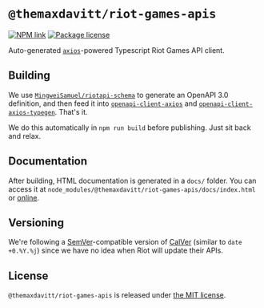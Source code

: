 # `@themaxdavitt/riot-games-apis`

[![NPM link](https://img.shields.io/npm/v/@themaxdavitt/riot-games-apis?style=flat-square)](https://npmjs.com/package/@themaxdavitt/riot-games-apis) [![Package license](https://img.shields.io/npm/l/@themaxdavitt/riot-games-apis?style=flat-square)](LICENSE) 

Auto-generated [`axios`](https://www.npmjs.com/package/axios)-powered Typescript Riot Games API client.

## Building

We use [`MingweiSamuel/riotapi-schema`](https://github.com/MingweiSamuel/riotapi-schema) to generate an OpenAPI 3.0 definition, and then feed it into 
[`openapi-client-axios`](https://www.npmjs.com/package/openapi-client-axios) and [`openapi-client-axios-typegen`](https://www.npmjs.com/package/openapi-client-axios-typegen). That's it.

We do this automatically in `npm run build` before publishing. Just sit back and relax.

## Documentation

After building, HTML documentation is generated in a `docs/` folder. You can access it at `node_modules/@themaxdavitt/riot-games-apis/docs/index.html` or [online](https://themaxdavitt.github.io/game-apis/riot-games-apis/).

## Versioning

We're following a [SemVer](https://semver.org/)-compatible version of [CalVer](https://calver.org/) (similar to `date +0.%Y.%j`) since we have no idea when Riot will update their APIs.

## License

`@themaxdavitt/riot-games-apis` is released under [the MIT license](LICENSE).
